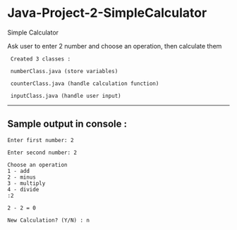 # Java-Project-2-SimpleCalculator

Simple Calculator

Ask user to enter 2 number and choose an operation, then calculate them

     Created 3 classes : 

     numberClass.java (store variables)

     counterClass.java (handle calculation function)

     inputClass.java (handle user input)

---------------------------
Sample output in console :
---------------------------

    Enter first number: 2

    Enter second number: 2

    Choose an operation
    1 - add
    2 - minus
    3 - multiply
    4 - divide
    :2

    2 - 2 = 0

    New Calculation? (Y/N) : n
